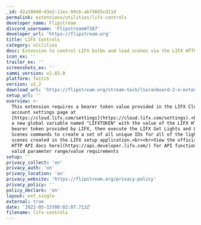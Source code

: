 ```yaml
---
_id: 42a10040-d3e2-11ec-99cb-ab73665cd11d
permalink: extensions/utilities/lifx-controls
developer_name: Flipstream
discord_username: 'Flipstream#7387'
developer_url: 'https://flipstream.org'
title: LIFX Controls
category: utilities
desc: Extension to control LIFX bulbs and load scenes via the LIFX HTTP API
icon_ex: ''
trailer_ex: ''
screenshots_ex: ''
sammi_version: v2.03.0
platform: Twitch
version: v2.2
download_url: 'https://flipstream.org/stream-tech/lioranboard-2-x-extensions/lifx-controls'
setup_url: ''
overview: >-
  This extension requires a bearer token value provided in the LIFX Cloud
  account settings page at
  [https://cloud.lifx.com/settings](https://cloud.lifx.com/settings).<br><br>Create
  a new global variable named "LIFXTOKEN" with the value of the LIFX HTTP API
  bearer token provided by LIFX, then execute the LIFX Get Lights and LIFX Get
  Scenes commands to create a set of all unique IDs for all of the lights and
  scenes created in the LIFX setup application.<br><br>View the official [LIFX
  HTTP API docs here](https://api.developer.lifx.com/) for API functionality and
  valid parameter range/value requirements
setup: ''
privacy_collect: 'on'
privacy_auth: 'on'
privacy_location: 'on'
privacy_website: 'https://flipstream.org/privacy-policy'
privacy_policy: ''
policy_declare: 'on'
layout: ext_single
external: true
date: '2022-05-15T00:02:07.713Z'
filename: lifx-controls
---
```


